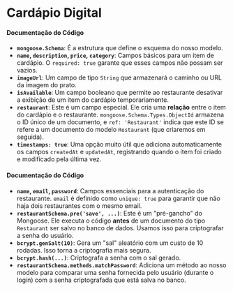 # Cardápio Digital


#### **Documentação do Código**

* **`mongoose.Schema`**: É a estrutura que define o esquema do nosso modelo.
* **`name`, `description`, `price`, `category`**: Campos básicos para um item de cardápio. O `required: true` garante que esses campos não possam ser vazios.
* **`imageUrl`**: Um campo de tipo `String` que armazenará o caminho ou URL da imagem do prato.
* **`isAvailable`**: Um campo booleano que permite ao restaurante desativar a exibição de um item do cardápio temporariamente.
* **`restaurant`**: Este é um campo especial. Ele cria uma **relação** entre o item do cardápio e o restaurante. `mongoose.Schema.Types.ObjectId` armazena o ID único de um documento, e `ref: 'Restaurant'` indica que este ID se refere a um documento do modelo `Restaurant` (que criaremos em seguida).
* **`timestamps: true`**: Uma opção muito útil que adiciona automaticamente os campos `createdAt` e `updatedAt`, registrando quando o item foi criado e modificado pela última vez.


#### **Documentação do Código**

* **`name`, `email`, `password`**: Campos essenciais para a autenticação do restaurante. `email` é definido como `unique: true` para garantir que não haja dois restaurantes com o mesmo email.
* **`restaurantSchema.pre('save', ...)`**: Este é um "pré-gancho" do Mongoose. Ele executa o código **antes** de um documento do tipo `Restaurant` ser salvo no banco de dados. Usamos isso para criptografar a senha do usuário.
* **`bcrypt.genSalt(10)`**: Gera um "sal" aleatório com um custo de 10 rodadas. Isso torna a criptografia mais segura.
* **`bcrypt.hash(...)`**: Criptografa a senha com o sal gerado.
* **`restaurantSchema.methods.matchPassword`**: Adiciona um método ao nosso modelo para comparar uma senha fornecida pelo usuário (durante o login) com a senha criptografada que está salva no banco.

